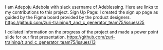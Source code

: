 I am Adepoju Adebola with slack username of Adeblessing. Here are links to my contributions to this project.
Sign Up Page: I created the sign up page as guided by the Figma board provided by the product designers.
https://github.com/zuri-training/t_and_c_generator_team75/issues/25

I collated information on the progress of the project and made a power point slide for our first presentation.
https://github.com/zuri-training/t_and_c_generator_team75/issues/13

